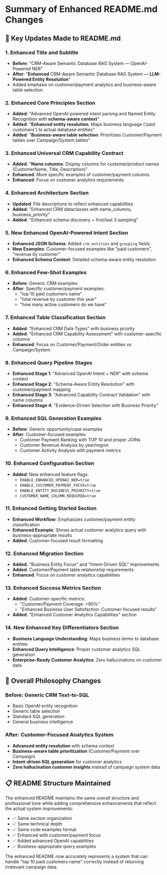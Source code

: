 # Summary of Enhanced README.md Changes

## 🎯 Key Updates Made to README.md

### 1. **Enhanced Title and Subtitle**
- **Before**: "CRM-Aware Semantic Database RAG System — OpenAI-Powered NER"  
- **After**: "**Enhanced** CRM-Aware Semantic Database RAG System — **LLM-Powered Entity Resolution**"
- Added emphasis on customer/payment analytics and business-aware table selection

### 2. **Enhanced Core Principles Section**
- **Added**: "Advanced OpenAI-powered intent parsing and Named Entity Recognition with **schema-aware context**"
- **Added**: "**Enhanced entity resolution**: Maps business language ('paid customers') to actual database entities"
- **Added**: "**Business-aware table selection**: Prioritizes Customer/Payment tables over Campaign/System tables"

### 3. **Enhanced Universal CRM Capability Contract**
- **Added**: "**Name columns**: Display columns for customer/product names (CustomerName, Title, Description)"
- **Enhanced**: More specific examples of customer/payment columns
- **Enhanced**: Focus on customer analytics requirements

### 4. **Enhanced Architecture Section**
- **Updated**: File descriptions to reflect enhanced capabilities
- **Added**: "Enhanced CRM dataclasses with name_columns, business_priority"
- **Added**: "Enhanced schema discovery + first/last 3 sampling"

### 5. **New Enhanced OpenAI-Powered Intent Section**
- **Enhanced JSON Schema**: Added `crm_entities` and `grouping` fields
- **New Examples**: Customer-focused examples like "paid customers", "revenue by customer"
- **Enhanced Schema Context**: Detailed schema-aware entity resolution

### 6. **Enhanced Few-Shot Examples**
- **Before**: Generic CRM examples
- **After**: Specific customer/payment examples:
  - "top 10 paid customers name"
  - "total revenue by customer this year" 
  - "how many active customers do we have"

### 7. **Enhanced Table Classification Section**
- **Added**: "Enhanced CRM Data Types" with business priority
- **Added**: "Enhanced CRM Capability Assessment" with customer-specific columns
- **Enhanced**: Focus on Customer/Payment/Order entities vs Campaign/System

### 8. **Enhanced Query Pipeline Stages**
- **Enhanced Stage 1**: "Advanced OpenAI Intent + NER" with schema context
- **Enhanced Stage 2**: "Schema-Aware Entity Resolution" with customer/payment mapping
- **Enhanced Stage 3**: "Advanced Capability Contract Validation" with name columns
- **Enhanced Stage 4**: "Evidence-Driven Selection with Business Priority"

### 9. **Enhanced SQL Generation Examples**
- **Before**: Generic opportunity/case examples
- **After**: Customer-focused examples:
  - Customer Payment Ranking with TOP 10 and proper JOINs
  - Customer Revenue Analysis by year/region
  - Customer Activity Analysis with payment metrics

### 10. **Enhanced Configuration Section**
- **Added**: New enhanced feature flags:
  - `ENABLE_ENHANCED_OPENAI_NER=true`
  - `ENABLE_CUSTOMER_PAYMENT_FOCUS=true`
  - `ENABLE_ENTITY_BUSINESS_PRIORITY=true`
  - `CUSTOMER_NAME_COLUMN_REQUIRED=true`

### 11. **Enhanced Getting Started Section**
- **Enhanced Workflow**: Emphasizes customer/payment entity classification
- **Enhanced Example**: Shows actual customer analytics query with business-appropriate results
- **Added**: Customer-focused result formatting

### 12. **Enhanced Migration Section**
- **Added**: "Business Entity Focus" and "Intent-Driven SQL" improvements
- **Added**: Customer/Payment table relationship requirements
- **Enhanced**: Focus on customer analytics capabilities

### 13. **Enhanced Success Metrics Section**
- **Added**: Customer-specific metrics:
  - "Customer/Payment Coverage: >90%"
  - "Enhanced Business User Satisfaction: Customer-focused results"
- **Added**: "Enhanced Customer Analytics Capabilities" section

### 14. **New Enhanced Key Differentiators Section**
- **Business Language Understanding**: Maps business terms to database entities
- **Enhanced Query Intelligence**: Proper customer analytics SQL generation  
- **Enterprise-Ready Customer Analytics**: Zero hallucinations on customer data

## 🎯 Overall Philosophy Changes

### **Before**: Generic CRM Text-to-SQL
- Basic OpenAI entity recognition
- Generic table selection
- Standard SQL generation
- General business intelligence

### **After**: Customer-Focused Analytics System  
- **Advanced entity resolution** with schema context
- **Business-aware table prioritization** (Customer/Payment over Campaign)
- **Intent-driven SQL generation** for customer analytics
- **Zero hallucination customer insights** instead of campaign system data

## 📋 README Structure Maintained

The enhanced README maintains the same overall structure and professional tone while adding comprehensive enhancements that reflect the actual system improvements:

- ✅ Same section organization
- ✅ Same technical depth
- ✅ Same code examples format
- ✅ Enhanced with customer/payment focus
- ✅ Added advanced OpenAI capabilities
- ✅ Business-appropriate query examples

The enhanced README now accurately represents a system that can handle "top 10 paid customers name" correctly instead of returning irrelevant campaign data.